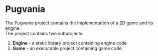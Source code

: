 # Pugvania
The Pugvania project contains the implementation of a 2D game and its engine.  
The project contains two subprojects: 

1. **Engine** - a static library project containing engine code
2. **Game** - an executable project containing game code.